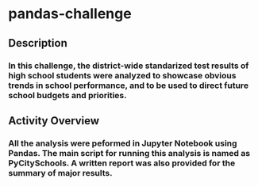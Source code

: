 # pandas-challenge
## Description
### In this challenge, the district-wide standarized test results of high school students were analyzed to showcase obvious trends in school performance, and to be used to direct future school budgets and priorities.

## Activity Overview
### All the analysis were peformed in Jupyter Notebook using Pandas. The main script for running this analysis is named as PyCitySchools. A written report was also provided for the summary of major results. 